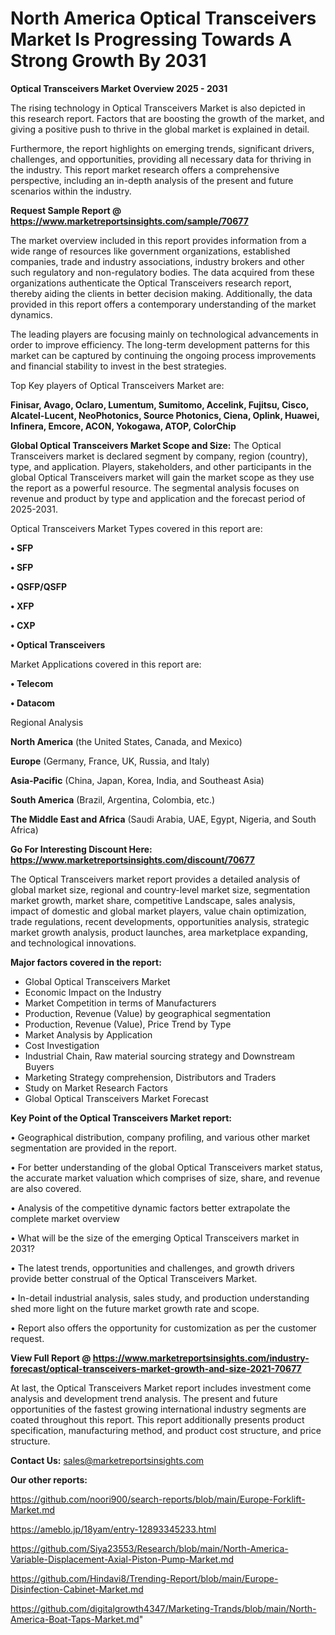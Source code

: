 # North America Optical Transceivers Market Is Progressing Towards A Strong Growth By 2031

<Strong> Optical Transceivers Market Overview 2025 - 2031</strong>

The rising technology in Optical Transceivers Market is also depicted in this research report. Factors that are boosting the growth of the market, and giving a positive push to thrive in the global market is explained in detail.

Furthermore, the report highlights on emerging trends, significant drivers, challenges, and opportunities, providing all necessary data for thriving in the industry. This report market research offers a comprehensive perspective, including an in-depth analysis of the present and future scenarios within the industry.

<strong>Request Sample Report @ <a href=https://www.marketreportsinsights.com/sample/70677>https://www.marketreportsinsights.com/sample/70677</a></strong>

The market overview included in this report provides information from a wide range of resources like government organizations, established companies, trade and industry associations, industry brokers and other such regulatory and non-regulatory bodies. The data acquired from these organizations authenticate the Optical Transceivers research report, thereby aiding the clients in better decision making. Additionally, the data provided in this report offers a contemporary understanding of the market dynamics.

The leading players are focusing mainly on technological advancements in order to improve efficiency. The long-term development patterns for this market can be captured by continuing the ongoing process improvements and financial stability to invest in the best strategies.

Top Key players of Optical Transceivers Market are:

<strong>Finisar, Avago, Oclaro, Lumentum, Sumitomo, Accelink, Fujitsu, Cisco, Alcatel-Lucent, NeoPhotonics, Source Photonics, Ciena, Oplink, Huawei, Infinera, Emcore, ACON, Yokogawa, ATOP, ColorChip</strong>

<strong><b>Global Optical Transceivers Market Scope and Size:</b></strong>
The Optical Transceivers market is declared segment by company, region (country), type, and application. Players, stakeholders, and other participants in the global Optical Transceivers market will gain the market scope as they use the report as a powerful resource. The segmental analysis focuses on revenue and product by type and application and the forecast period of 2025-2031.

Optical Transceivers Market Types covered in this report are:

<strong>• SFP

• SFP

• QSFP/QSFP

• XFP

• CXP

• Optical Transceivers</strong>

Market Applications covered in this report are:

<strong>• Telecom

• Datacom</strong> 

Regional Analysis

<strong>North America</strong> (the United States, Canada, and Mexico)

<strong>Europe</strong> (Germany, France, UK, Russia, and Italy)

<strong>Asia-Pacific</strong> (China, Japan, Korea, India, and Southeast Asia)

<strong>South America</strong> (Brazil, Argentina, Colombia, etc.)

<strong>The Middle East and Africa</strong> (Saudi Arabia, UAE, Egypt, Nigeria, and South Africa)

<strong>Go For Interesting Discount Here: <a href=https://www.marketreportsinsights.com/discount/70677>https://www.marketreportsinsights.com/discount/70677</a></strong>

The Optical Transceivers market report provides a detailed analysis of global market size, regional and country-level market size, segmentation market growth, market share, competitive Landscape, sales analysis, impact of domestic and global market players, value chain optimization, trade regulations, recent developments, opportunities analysis, strategic market growth analysis, product launches, area marketplace expanding, and technological innovations.

<strong><b>Major factors covered in the report:</b></strong>
<ul>
  <li>Global Optical Transceivers Market </li>
  <li>Economic Impact on the Industry</li>
  <li>Market Competition in terms of Manufacturers</li>
  <li>Production, Revenue (Value) by geographical segmentation</li>
  <li>Production, Revenue (Value), Price Trend by Type</li>
  <li>Market Analysis by Application</li>
  <li>Cost Investigation</li>
  <li>Industrial Chain, Raw material sourcing strategy and Downstream Buyers</li>
  <li>Marketing Strategy comprehension, Distributors and Traders</li>
  <li>Study on Market Research Factors</li>
  <li>Global Optical Transceivers Market Forecast</li>
</ul>

<strong><b>Key Point of the Optical Transceivers Market report:</b></strong>

• Geographical distribution, company profiling, and various other market segmentation are provided in the report.

• For better understanding of the global Optical Transceivers market status, the accurate market valuation which comprises of size, share, and revenue are also covered.

• Analysis of the competitive dynamic factors better extrapolate the complete market overview

• What will be the size of the emerging Optical Transceivers market in 2031?

• The latest trends, opportunities and challenges, and growth drivers provide better construal of the Optical Transceivers Market.

• In-detail industrial analysis, sales study, and production understanding shed more light on the future market growth rate and scope.

• Report also offers the opportunity for customization as per the customer request.

<strong><b>View Full Report @ <a href=https://www.marketreportsinsights.com/industry-forecast/optical-transceivers-market-growth-and-size-2021-70677>https://www.marketreportsinsights.com/industry-forecast/optical-transceivers-market-growth-and-size-2021-70677</a></b></strong>


At last, the Optical Transceivers Market report includes investment come analysis and development trend analysis. The present and future opportunities of the fastest growing international industry segments are coated throughout this report. This report additionally presents product specification, manufacturing method, and product cost structure, and price structure.

<strong>Contact Us:</strong>
sales@marketreportsinsights.com

<strong>Our other reports:</strong>

<a href=https://github.com/noori900/search-reports/blob/main/Europe-Forklift-Market.md>https://github.com/noori900/search-reports/blob/main/Europe-Forklift-Market.md</a>

<a href=https://ameblo.jp/18yam/entry-12893345233.html>https://ameblo.jp/18yam/entry-12893345233.html</a>

<a href=https://github.com/Siya23553/Research/blob/main/North-America-Variable-Displacement-Axial-Piston-Pump-Market.md>https://github.com/Siya23553/Research/blob/main/North-America-Variable-Displacement-Axial-Piston-Pump-Market.md</a>

<a href=https://github.com/Hindavi8/Trending-Report/blob/main/Europe-Disinfection-Cabinet-Market.md>https://github.com/Hindavi8/Trending-Report/blob/main/Europe-Disinfection-Cabinet-Market.md</a>

<a href=https://github.com/digitalgrowth4347/Marketing-Trands/blob/main/North-America-Boat-Taps-Market.md>https://github.com/digitalgrowth4347/Marketing-Trands/blob/main/North-America-Boat-Taps-Market.md</a>"
